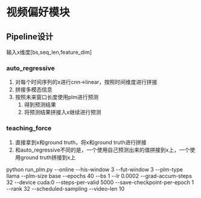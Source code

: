 # 视频偏好模块

## Pipeline设计

输入x维度[bs,seq_len,feature_dim]

### auto_regressive

1. 对每个时间序列的x进行cnn->linear，按照时间维度进行拼接
2. 拼接多模态信息
3. 按照未来窗口长度使用plm进行预测
   1. 得到预测结果
   2. 将预测结果拼接入x继续进行预测

### teaching_force

1. 直接拿到x和ground truth，将x和ground truth进行拼接
2. 和auto_regressive不同的是，一个使用自己预测出来的值拼接到x上，一个使用ground truth拼接到x上

python run_plm.py --online --his-window 3 --fut-window 3 --plm-type llama --plm-size base --epochs 40 --bs 1 --lr 0.0002 --grad-accum-steps 32 --device cuda:0 --steps-per-valid 5000 --save-checkpoint-per-epoch 1 --rank 32 --scheduled-sampling --video-len 10